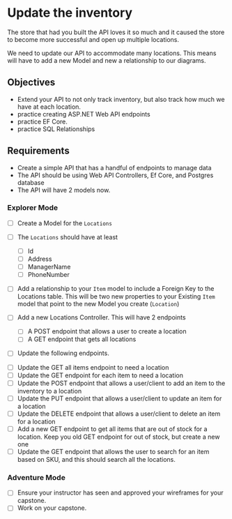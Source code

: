 # Update the inventory

The store that had you built the API loves it so much and it caused the store to become more successful and open up multiple locations.

We need to update our API to accommodate many locations. This means will have to add a new Model and new a relationship to our diagrams.

## Objectives

- Extend your API to not only track inventory, but also track how much we have at each location.
- practice creating ASP.NET Web API endpoints
- practice EF Core.
- practice SQL Relationships

## Requirements

- Create a simple API that has a handful of endpoints to manage data
- The API should be using Web API Controllers, Ef Core, and Postgres database
- The API will have 2 models now.

### Explorer Mode

- [ ] Create a Model for the `Locations`
- [ ] The `Locations` should have at least

  - [ ] Id
  - [ ] Address
  - [ ] ManagerName
  - [ ] PhoneNumber

- [ ] Add a relationship to your `Item` model to include a Foreign Key to the Locations table. This will be two new properties to your Existing `Item` model that point to the new Model you create (`Location`)

- [ ] Add a new Locations Controller. This will have 2 endpoints

  - [ ] A POST endpoint that allows a user to create a location
  - [ ] A GET endpoint that gets all locations

- [ ] Update the following endpoints.

* [ ] Update the GET all items endpoint to need a location
* [ ] Update the GET endpoint for each item to need a location
* [ ] Update the POST endpoint that allows a user/client to add an item to the inventory to a location
* [ ] Update the PUT endpoint that allows a user/client to update an item for a location
* [ ] Update the DELETE endpoint that allows a user/client to delete an item for a location
* [ ] Add a new GET endpoint to get all items that are out of stock for a location. Keep you old GET endpoint for out of stock, but create a new one
* [ ] Update the GET endpoint that allows the user to search for an item based on SKU, and this should search all the locations.

### Adventure Mode

- [ ] Ensure your instructor has seen and approved your wireframes for your capstone.
- [ ] Work on your capstone.
